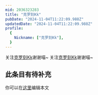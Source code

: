 ```yaml
---
mid: 2036323283
title: "克罗刻Kk"
pubDate: "2024-11-04T11:22:09.988Z"
updatedDate: "2024-11-04T11:22:09.988Z"
profile:
  {
    Nickname: ["克罗刻Kk"],
  }
---
```


关注[克罗刻Kk](https://space.bilibili.com/2036323283)谢谢喵~ 关注[克罗刻Kk](https://space.bilibili.com/2036323283)谢谢喵~

## 此条目有待补充
你可以在[这里](https://github.com/Yuhanawa/VTuber.ICU/edit/master/src/content/v/克罗刻Kk/index.md)编辑本文
